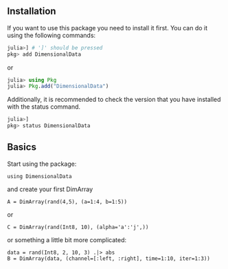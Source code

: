 ## Installation

If you want to use this package you need to install it first. You can do it using the following commands:

````julia
julia>] # ']' should be pressed
pkg> add DimensionalData
````
or

````julia
julia> using Pkg
julia> Pkg.add("DimensionalData")
````

Additionally, it is recommended to check the version that you have installed with the status command.

````julia
julia>]
pkg> status DimensionalData
````

## Basics

Start using the package:

````@example basics
using DimensionalData
````

and create your first DimArray

````@ansi basics
A = DimArray(rand(4,5), (a=1:4, b=1:5))
````

or

````@ansi basics
C = DimArray(rand(Int8, 10), (alpha='a':'j',))
````

or something a little bit more complicated:

````@ansi basics
data = rand(Int8, 2, 10, 3) .|> abs
B = DimArray(data, (channel=[:left, :right], time=1:10, iter=1:3))
````



